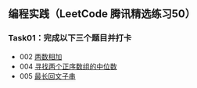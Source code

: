 ## 编程实践（LeetCode 腾讯精选练习50）

### Task01：完成以下三个题目并打卡

- 002 [两数相加](https://leetcode-cn.com/problems/add-two-numbers/)
- 004 [寻找两个正序数组的中位数](https://leetcode-cn.com/problems/median-of-two-sorted-arrays/)
- 005 [最长回文子串](https://leetcode-cn.com/problems/longest-palindromic-substring/)

